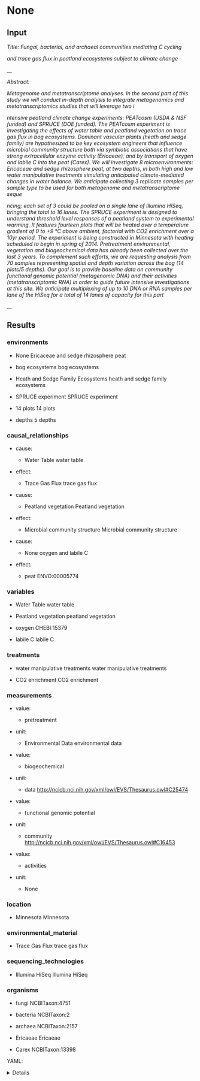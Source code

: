 # None

## Input

_Title: Fungal, bacterial, and archaeal communities mediating C cycling_

_and trace gas flux in peatland ecosystems subject to climate change_

__

_Abstract:_

_Metagenome and metatranscriptome analyses. In the second part of this study we will conduct in-depth analysis to integrate metagenomics and metatranscriptomics studies that will leverage two i_

_ntensive peatland climate change experiments: PEATcosm (USDA & NSF funded) and SPRUCE (DOE funded). The PEATcosm experiment is investigating the effects of water table and peatland vegetation on trace gas flux in bog ecosystems. Dominant vascular plants (heath and sedge family) are hypothesized to be key ecosystem engineers that influence microbial community structure both via symbiotic associations that have strong extracellular enzyme activity (Ericaeae), and by transport of oxygen and labile C into the peat (Carex).  We will investigate 8 microenvironments: Ericaceae and sedge rhizosphere peat, at two depths, in both high and low water manipulative treatments simulating anticipated climate-mediated changes in water balance. We anticipate collecting 3 replicate samples per sample type to be used for both metagenome and metatranscriptome seque_

_ncing; each set of 3 could be pooled on a single lane of Illumina HiSeq, bringing the total to 16 lanes. The SPRUCE experiment is designed to understand threshold level responses of a peatland system to experimental warming.  It features fourteen plots that will be heated over a temperature gradient of 0 to +9 °C above ambient, factorial with CO2 enrichment over a 10yr period.  The experiment is being constructed in Minnesota with heating scheduled to begin in spring of 2014. Pretreatment environmental, vegetation and biogeochemical data has already been collected over the last 3 years.  To complement such efforts, we are requesting analysis from 70 samples representing spatial and depth variation across the bog (14 plots/5 depths). Our goal is to provide baseline data on community functional genomic potential (metagenomic DNA) and their activities (metatranscriptomic RNA) in order to guide future intensive investigations at this site.  We anticipate multiplexing of up to 10 DNA or RNA samples per lane of the HiSeq for a total of 14 lanes of capacity for this part_

__

## Results



### environments


- None Ericaceae and sedge rhizosphere peat

- bog ecosystems bog ecosystems

- Heath and Sedge Family Ecosystems heath and sedge family ecosystems

- SPRUCE experiment SPRUCE experiment

- 14 plots 14 plots

- depths 5 depths


### causal_relationships


- cause:
  - Water Table water table

- effect:
  - Trace Gas Flux trace gas flux


- cause:
  - Peatland vegetation Peatland vegetation

- effect:
  - Microbial community structure Microbial community structure


- cause:
  - None oxygen and labile C

- effect:
  - peat ENVO:00005774



### variables


- Water Table water table

- Peatland vegetation peatland vegetation

- oxygen CHEBI:15379

- labile C labile C


### treatments


- water manipulative treatments water manipulative treatments

- CO2 enrichment CO2 enrichment


### measurements


- value:
  - pretreatment

- unit:
  - Environmental Data environmental data


- value:
  - biogeochemical

- unit:
  - data http://ncicb.nci.nih.gov/xml/owl/EVS/Thesaurus.owl#C25474


- value:
  - functional genomic potential

- unit:
  - community http://ncicb.nci.nih.gov/xml/owl/EVS/Thesaurus.owl#C16453


- value:
  - activities

- unit:
  - None



### location


- Minnesota Minnesota


### environmental_material


- Trace Gas Flux trace gas flux


### sequencing_technologies


- Illumina HiSeq Illumina HiSeq


### organisms


- fungi NCBITaxon:4751

- bacteria NCBITaxon:2

- archaea NCBITaxon:2157

- Ericaeae Ericaeae

- Carex NCBITaxon:13398



YAML:

<details>
```yaml
input_id: null
input_text: "Title: Fungal, bacterial, and archaeal communities mediating C cycling\n\
  and trace gas flux in peatland ecosystems subject to climate change\n\nAbstract:\n\
  Metagenome and metatranscriptome analyses. In the second part of this study we will\
  \ conduct in-depth analysis to integrate metagenomics and metatranscriptomics studies\
  \ that will leverage two i\nntensive peatland climate change experiments: PEATcosm\
  \ (USDA & NSF funded) and SPRUCE (DOE funded). The PEATcosm experiment is investigating\
  \ the effects of water table and peatland vegetation on trace gas flux in bog ecosystems.\
  \ Dominant vascular plants (heath and sedge family) are hypothesized to be key ecosystem\
  \ engineers that influence microbial community structure both via symbiotic associations\
  \ that have strong extracellular enzyme activity (Ericaeae), and by transport of\
  \ oxygen and labile C into the peat (Carex).  We will investigate 8 microenvironments:\
  \ Ericaceae and sedge rhizosphere peat, at two depths, in both high and low water\
  \ manipulative treatments simulating anticipated climate-mediated changes in water\
  \ balance. We anticipate collecting 3 replicate samples per sample type to be used\
  \ for both metagenome and metatranscriptome seque\nncing; each set of 3 could be\
  \ pooled on a single lane of Illumina HiSeq, bringing the total to 16 lanes. The\
  \ SPRUCE experiment is designed to understand threshold level responses of a peatland\
  \ system to experimental warming.  It features fourteen plots that will be heated\
  \ over a temperature gradient of 0 to +9 \xB0C above ambient, factorial with CO2\
  \ enrichment over a 10yr period.  The experiment is being constructed in Minnesota\
  \ with heating scheduled to begin in spring of 2014. Pretreatment environmental,\
  \ vegetation and biogeochemical data has already been collected over the last 3\
  \ years.  To complement such efforts, we are requesting analysis from 70 samples\
  \ representing spatial and depth variation across the bog (14 plots/5 depths). Our\
  \ goal is to provide baseline data on community functional genomic potential (metagenomic\
  \ DNA) and their activities (metatranscriptomic RNA) in order to guide future intensive\
  \ investigations at this site.  We anticipate multiplexing of up to 10 DNA or RNA\
  \ samples per lane of the HiSeq for a total of 14 lanes of capacity for this part\n"
input_title: null
named_entities:
- id: Ericaceae and sedge rhizosphere peat
  label: null
- id: bog ecosystems
  label: bog ecosystems
- id: heath and sedge family ecosystems
  label: Heath and Sedge Family Ecosystems
- id: SPRUCE experiment
  label: SPRUCE experiment
- id: 14 plots
  label: 14 plots
- id: 5 depths
  label: depths
- id: water table
  label: Water Table
- id: trace gas flux
  label: Trace Gas Flux
- id: Peatland vegetation
  label: Peatland vegetation
- id: Microbial community structure
  label: Microbial community structure
- id: oxygen and labile C
  label: null
- id: ENVO:00005774
  label: peat
- id: water table
  label: Water Table
- id: peatland vegetation
  label: Peatland vegetation
- id: CHEBI:15379
  label: oxygen
- id: labile C
  label: labile C
- id: water manipulative treatments
  label: water manipulative treatments
- id: CO2 enrichment
  label: CO2 enrichment
- id: environmental data
  label: Environmental Data
- id: http://ncicb.nci.nih.gov/xml/owl/EVS/Thesaurus.owl#C25474
  label: data
- id: http://ncicb.nci.nih.gov/xml/owl/EVS/Thesaurus.owl#C16453
  label: community
- id: Minnesota
  label: Minnesota
- id: trace gas flux
  label: Trace Gas Flux
- id: Illumina HiSeq
  label: Illumina HiSeq
- id: NCBITaxon:4751
  label: fungi
- id: NCBITaxon:2
  label: bacteria
- id: NCBITaxon:2157
  label: archaea
- id: Ericaeae
  label: Ericaeae
- id: NCBITaxon:13398
  label: Carex
raw_completion_output: '

  environments: Ericaceae and sedge rhizosphere peat; bog ecosystems; heath and sedge
  family ecosystems; SPRUCE experiment; 14 plots; 5 depths

  causal_relationships: effect of water table on trace gas flux; effect of peatland
  vegetation on microbial community structure; effect of oxygen and labile C on peat

  variables: water table; peatland vegetation; oxygen; labile C

  treatments: water manipulative treatments; CO2 enrichment

  measurements: pretreatment environmental data; biogeochemical data; community functional
  genomic potential; activities

  location: Minnesota

  environmental_material: trace gas flux

  sequencing_technologies: Illumina HiSeq

  organisms: fungi; bacteria; archaea; Ericaeae; Carex'
results:
  causal_relationships:
  - cause: water table
    effect: trace gas flux
  - cause: Peatland vegetation
    effect: Microbial community structure
  - cause: oxygen and labile C
    effect: ENVO:00005774
  environmental_material:
  - trace gas flux
  environments:
  - Ericaceae and sedge rhizosphere peat
  - bog ecosystems
  - heath and sedge family ecosystems
  - SPRUCE experiment
  - 14 plots
  - 5 depths
  location:
  - Minnesota
  measurements:
  - unit: environmental data
    value: pretreatment
  - unit: http://ncicb.nci.nih.gov/xml/owl/EVS/Thesaurus.owl#C25474
    value: biogeochemical
  - unit: http://ncicb.nci.nih.gov/xml/owl/EVS/Thesaurus.owl#C16453
    value: functional genomic potential
  - unit: null
    value: activities
  organisms:
  - NCBITaxon:4751
  - NCBITaxon:2
  - NCBITaxon:2157
  - Ericaeae
  - NCBITaxon:13398
  sequencing_technologies: Illumina HiSeq
  treatments:
  - water manipulative treatments
  - CO2 enrichment
  variables:
  - water table
  - peatland vegetation
  - CHEBI:15379
  - labile C

```

</details>


Completion:

<details>
```

environments: Ericaceae and sedge rhizosphere peat; bog ecosystems; heath and sedge family ecosystems; SPRUCE experiment; 14 plots; 5 depths
causal_relationships: effect of water table on trace gas flux; effect of peatland vegetation on microbial community structure; effect of oxygen and labile C on peat
variables: water table; peatland vegetation; oxygen; labile C
treatments: water manipulative treatments; CO2 enrichment
measurements: pretreatment environmental data; biogeochemical data; community functional genomic potential; activities
location: Minnesota
environmental_material: trace gas flux
sequencing_technologies: Illumina HiSeq
organisms: fungi; bacteria; archaea; Ericaeae; Carex
```

</details>
